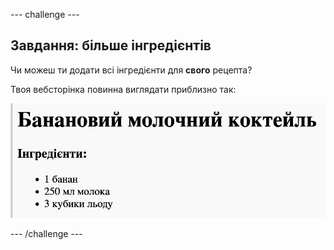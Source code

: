 --- challenge ---

## Завдання: більше інгредієнтів

Чи можеш ти додати всі інгредієнти для **свого** рецепта?

Твоя вебсторінка повинна виглядати приблизно так:

![знімок екрана](images/recipe-more-ingredients.png)

--- /challenge ---